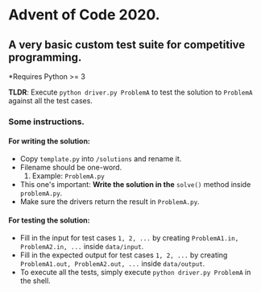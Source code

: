 # Advent of Code 2020.
## A very basic custom test suite for competitive programming.
*Requires Python >= 3

**TLDR**:  Execute ```python driver.py ProblemA``` to test the solution to `ProblemA` against all the test cases.

### Some instructions.

#### For writing the solution:
- Copy `template.py` into `/solutions` and rename it.
- Filename should be one-word.
    1. Example: `ProblemA.py`
-  This one's important: **Write the solution in the** `solve()` method
    inside `problemA.py`.
- Make sure the drivers return the result in `ProblemA.py`.

#### For testing the solution:
-   Fill in the input for test cases `1, 2, ...` by creating `ProblemA1.in, ProblemA2.in, ...`
    inside `data/input`.
-   Fill in the expected output for test cases `1, 2, ...` by creating `ProblemA1.out, ProblemA2.out, ...`
    inside `data/output`.
-   To execute all the tests, simply execute `python driver.py ProblemA` in the shell.
